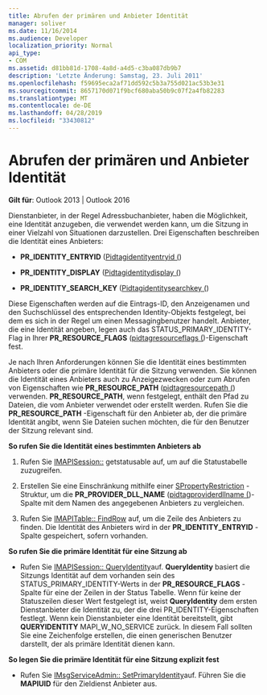 ```yaml
---
title: Abrufen der primären und Anbieter Identität
manager: soliver
ms.date: 11/16/2014
ms.audience: Developer
localization_priority: Normal
api_type:
- COM
ms.assetid: d81bb81d-1708-4a8d-a4d5-c3ba087db9b7
description: 'Letzte Änderung: Samstag, 23. Juli 2011'
ms.openlocfilehash: f59695eca2af71dd592c5b3a755d021ac53b3e31
ms.sourcegitcommit: 8657170d071f9bcf680aba50b9c07f2a4fb82283
ms.translationtype: MT
ms.contentlocale: de-DE
ms.lasthandoff: 04/28/2019
ms.locfileid: "33430812"
---
```

# <a name="retrieving-primary-and-provider-identity"></a>Abrufen der primären und Anbieter Identität

  
  
**Gilt für**: Outlook 2013 | Outlook 2016 
  
Dienstanbieter, in der Regel Adressbuchanbieter, haben die Möglichkeit, eine Identität anzugeben, die verwendet werden kann, um die Sitzung in einer Vielzahl von Situationen darzustellen. Drei Eigenschaften beschreiben die Identität eines Anbieters:
  
- **PR_IDENTITY_ENTRYID** ([Pidtagidentityentryid (](pidtagidentityentryid-canonical-property.md)) 
    
- **PR_IDENTITY_DISPLAY** ([Pidtagidentitydisplay (](pidtagidentitydisplay-canonical-property.md)) 
    
- **PR_IDENTITY_SEARCH_KEY** ([Pidtagidentitysearchkey (](pidtagidentitysearchkey-canonical-property.md)) 
    
Diese Eigenschaften werden auf die Eintrags-ID, den Anzeigenamen und den Suchschlüssel des entsprechenden Identity-Objekts festgelegt, bei dem es sich in der Regel um einen Messagingbenutzer handelt. Anbieter, die eine Identität angeben, legen auch das STATUS_PRIMARY_IDENTITY-Flag in Ihrer **PR_RESOURCE_FLAGS** ([pidtagresourceflags (](pidtagresourceflags-canonical-property.md))-Eigenschaft fest.
  
Je nach Ihren Anforderungen können Sie die Identität eines bestimmten Anbieters oder die primäre Identität für die Sitzung verwenden. Sie können die Identität eines Anbieters auch zu Anzeigezwecken oder zum Abrufen von Eigenschaften wie **PR_RESOURCE_PATH** ([pidtagresourcepath (](pidtagresourcepath-canonical-property.md)) verwenden. **PR_RESOURCE_PATH**, wenn festgelegt, enthält den Pfad zu Dateien, die vom Anbieter verwendet oder erstellt werden. Rufen Sie die **PR_RESOURCE_PATH** -Eigenschaft für den Anbieter ab, der die primäre Identität angibt, wenn Sie Dateien suchen möchten, die für den Benutzer der Sitzung relevant sind. 
  
 **So rufen Sie die Identität eines bestimmten Anbieters ab**
  
1. Rufen Sie [IMAPISession::](imapisession-getstatustable.md) getstatusable auf, um auf die Statustabelle zuzugreifen. 
    
2. Erstellen Sie eine Einschränkung mithilfe einer [SPropertyRestriction](spropertyrestriction.md) -Struktur, um die **PR_PROVIDER_DLL_NAME** ([pidtagproviderdllname (](pidtagproviderdllname-canonical-property.md))-Spalte mit dem Namen des angegebenen Anbieters zu vergleichen. 
    
3. Rufen Sie [IMAPITable:: FindRow](imapitable-findrow.md) auf, um die Zeile des Anbieters zu finden. Die Identität des Anbieters wird in der **PR_IDENTITY_ENTRYID** -Spalte gespeichert, sofern vorhanden. 
    
 **So rufen Sie die primäre Identität für eine Sitzung ab**
  
- Rufen Sie [IMAPISession:: QueryIdentity](imapisession-queryidentity.md)auf. **QueryIdentity** basiert die Sitzungs Identität auf dem vorhanden sein des STATUS_PRIMARY_IDENTITY-Werts in der **PR_RESOURCE_FLAGS** -Spalte für eine der Zeilen in der Status Tabelle. Wenn für keine der Statuszeilen dieser Wert festgelegt ist, weist **QueryIdentity** dem ersten Dienstanbieter die Identität zu, der die drei PR_IDENTITY-Eigenschaften festlegt. Wenn kein Dienstanbieter eine Identität bereitstellt, gibt **QUERYIDENTITY** MAPI_W_NO_SERVICE zurück. In diesem Fall sollten Sie eine Zeichenfolge erstellen, die einen generischen Benutzer darstellt, der als primäre Identität dienen kann. 
    
 **So legen Sie die primäre Identität für eine Sitzung explizit fest**
  
- Rufen Sie [IMsgServiceAdmin:: SetPrimaryIdentity](imsgserviceadmin-setprimaryidentity.md)auf. Führen Sie die **MAPIUID** für den Zieldienst Anbieter aus. 
    

